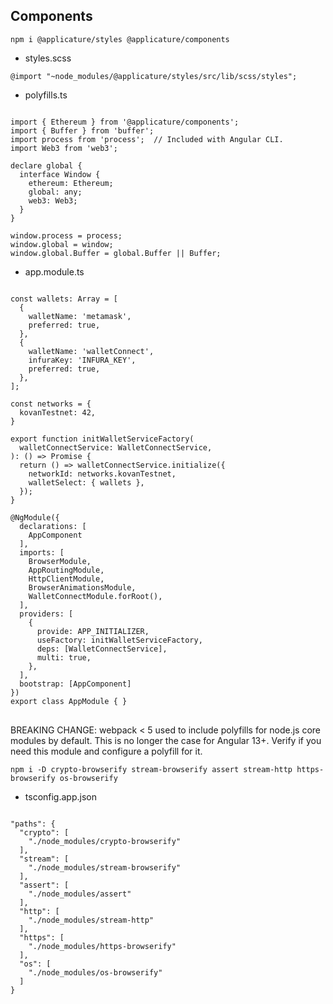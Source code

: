 ## Components

`npm i @applicature/styles @applicature/components`

- styles.scss

<pre><code>@import "~node_modules/@applicature/styles/src/lib/scss/styles";</code></pre>

- polyfills.ts

<pre><code>
import { Ethereum } from '@applicature/components';
import { Buffer } from 'buffer';
import process from 'process';  // Included with Angular CLI.
import Web3 from 'web3';

declare global {
  interface Window {
    ethereum: Ethereum;
    global: any;
    web3: Web3;
  }
}

window.process = process;
window.global = window;
window.global.Buffer = global.Buffer || Buffer;
</code></pre>

- app.module.ts

<pre><code>
const wallets: Array<WalletModule | WalletInitOptions> = [
  {
    walletName: 'metamask',
    preferred: true,
  },
  {
    walletName: 'walletConnect',
    infuraKey: 'INFURA_KEY',
    preferred: true,
  },
];

const networks = {
  kovanTestnet: 42,
}

export function initWalletServiceFactory(
  walletConnectService: WalletConnectService,
): () => Promise<void> {
  return () => walletConnectService.initialize({
    networkId: networks.kovanTestnet,
    walletSelect: { wallets },
  });
}

@NgModule({
  declarations: [
    AppComponent
  ],
  imports: [
    BrowserModule,
    AppRoutingModule,
    HttpClientModule,
    BrowserAnimationsModule,
    WalletConnectModule.forRoot(),
  ],
  providers: [
    {
      provide: APP_INITIALIZER,
      useFactory: initWalletServiceFactory,
      deps: [WalletConnectService],
      multi: true,
    },
  ],
  bootstrap: [AppComponent]
})
export class AppModule { }
</code>
</pre>

BREAKING CHANGE: webpack < 5 used to include polyfills for node.js core modules by default. This is no longer the case
for Angular 13+. Verify if you need this module and configure a polyfill for it.

`npm i -D crypto-browserify stream-browserify assert stream-http https-browserify os-browserify`

- tsconfig.app.json

<pre>
<code>
"paths": {
  "crypto": [
    "./node_modules/crypto-browserify"
  ],
  "stream": [
    "./node_modules/stream-browserify"
  ],
  "assert": [
    "./node_modules/assert"
  ],
  "http": [
    "./node_modules/stream-http"
  ],
  "https": [
    "./node_modules/https-browserify"
  ],
  "os": [
    "./node_modules/os-browserify"
  ]
}
</code></pre>
